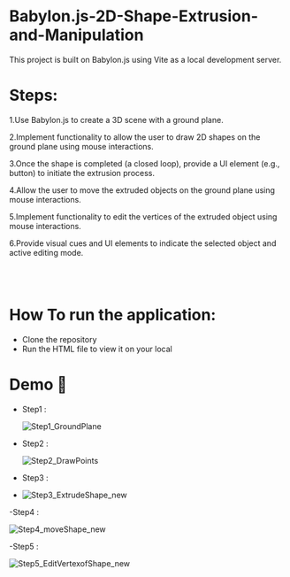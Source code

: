 # Babylon.js-2D-Shape-Extrusion-and-Manipulation

This project is built on Babylon.js using Vite as a local development server.

# Steps:
1.Use Babylon.js to create a 3D scene with a ground plane.

2.Implement functionality to allow the user to draw 2D shapes on the ground plane using mouse interactions.

3.Once the shape is completed (a closed loop), provide a UI element (e.g., button) to initiate the extrusion process.

4.Allow the user to move the extruded objects on the ground plane using mouse interactions.

5.Implement functionality to edit the vertices of the extruded object using mouse interactions.

6.Provide visual cues and UI elements to indicate the selected object and active editing mode.

<br /><br />

# How To run the application:

- Clone the repository
- Run the HTML file to view it on your local


# Demo :movie_camera:

- Step1 :
  
   ![Step1_GroundPlane](https://github.com/aakanshabishnoi/2D-Shape-Extrusion-and-Manipulation/assets/82051164/f9a36cad-ecdf-47a9-98b4-81b52bad1080)
- Step2 :
  
  ![Step2_DrawPoints](https://github.com/aakanshabishnoi/2D-Shape-Extrusion-and-Manipulation/assets/82051164/32fdae6d-61a1-497f-b60c-3ef9984b603b)

- Step3 :
- 
  ![Step3_ExtrudeShape_new](https://github.com/aakanshabishnoi/2D-Shape-Extrusion-and-Manipulation/assets/82051164/c5a8ca87-e83f-4bd0-b408-7c7e88c59539)

-Step4 :

![Step4_moveShape_new](https://github.com/aakanshabishnoi/2D-Shape-Extrusion-and-Manipulation/assets/82051164/349c0474-11ed-4dab-955a-03bad22e50a7)

-Step5 : 

![Step5_EditVertexofShape_new](https://github.com/aakanshabishnoi/2D-Shape-Extrusion-and-Manipulation/assets/82051164/48e0a219-b8f2-4ce2-b059-44ba969e5b37)



  

  



<br/>

